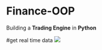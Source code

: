 # Finance-OOP
Building a **Trading Engine** in **Python**

#get real time data
![](https://github.com/leo-ai-for-trading/Finance-OOP/blob/main/clip-giusta.gif)
